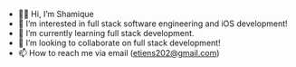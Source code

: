 - 👋🏾 Hi, I’m Shamique
- 👀 I’m interested in full stack software engineering and iOS development!
- 🌱 I’m currently learning full stack development.
- 💞️ I’m looking to collaborate on full stack development!
- 📫 How to reach me via email (etiens202@gmail.com)

<!---
shamique202/shamique202 is a ✨ special ✨ repository because its `README.md` (this file) appears on your GitHub profile.
You can click the Preview link to take a look at your changes.
--->
